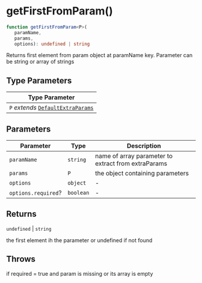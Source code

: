 # getFirstFromParam()

```ts
function getFirstFromParam<P>(
   paramName, 
   params, 
   options): undefined | string
```

Returns first element from param object at paramName key.  Parameter can be string or array of strings

## Type Parameters

| Type Parameter |
| ------ |
| `P` *extends* [`DefaultExtraParams`](../interfaces/DefaultExtraParams.md) |

## Parameters

| Parameter | Type | Description |
| ------ | ------ | ------ |
| `paramName` | `string` | name of array parameter to extract from extraParams |
| `params` | `P` | the object containing parameters |
| `options` | `object` | - |
| `options.required`? | `boolean` | - |

## Returns

`undefined` \| `string`

the first element ih the parameter or undefined if not found

## Throws

if required = true and param is missing or its array is empty
